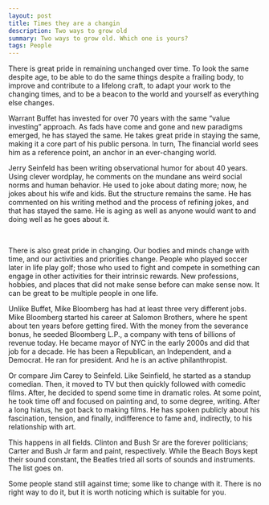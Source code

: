 ```yaml
---
layout: post
title: Times they are a changin
description: Two ways to grow old
summary: Two ways to grow old. Which one is yours?
tags: People
---
```



There is great pride in remaining unchanged over time. To look the same despite age, to be able to do the same things despite a frailing body, to improve and contribute to a lifelong craft, to adapt your work to the changing times, and to be a beacon to the world and yourself as everything else changes. 


Warrant Buffet has invested for over 70 years with the same “value investing” approach. As fads have come and gone and new paradigms emerged, he has stayed the same. He takes great pride in staying the same, making it a core part of his public persona. In turn, The financial world sees him as a reference point, an anchor in an ever-changing world. 

Jerry Seinfeld has been writing observational humor for about 40 years. Using clever wordplay, he comments on the mundane ans weird social norms and human behavior. He used to joke about dating more; now, he jokes about his wife and kids. But the structure remains the same. He has commented on his writing method and the process of refining jokes, and that has stayed the same. He is aging as well as anyone would want to and doing well as he goes about it. 

<p>&nbsp;</p>

There is also great pride in changing. Our bodies and minds change with time, and our activities and priorities change.  People who played soccer later in life play golf; those who used to fight and compete in something can engage in other activities for their intrinsic rewards. New professions, hobbies, and places that did not make sense before can make sense now. It can be great to be multiple people in one life.


Unlike Buffet, Mike Bloomberg has had at least three very different jobs. Mike Bloomberg started his career at Salomon Brothers, where he spent about ten years before getting fired. With the money from the severance bonus, he seeded Bloomberg L.P., a company with tens of billions of revenue today. He became mayor of NYC in the early 2000s and did that job for a decade. He has been a Republican, an Independent, and a Democrat. He ran for president. And he is an active philanthropist. 

Or compare Jim Carey to Seinfeld. Like Seinfield, he started as a standup comedian. Then, it moved to TV but then quickly followed with comedic films. After, he decided to spend some time in dramatic roles. At some point, he took time off and focused on painting and, to some degree, writing. After a long hiatus, he got back to making films. He has spoken publicly about his fascination, tension, and finally, indifference to fame and, indirectly, to his relationship with art. 


This happens in all fields.  Clinton and Bush Sr are the forever politicians; Carter and Bush Jr farm and paint, respectively.  While the Beach Boys kept their sound constant, the Beatles tried all sorts of sounds and instruments. The list goes on. 

Some people stand still against time; some like to change with it. There is no right way to do it, but it is worth noticing which is suitable for you.


